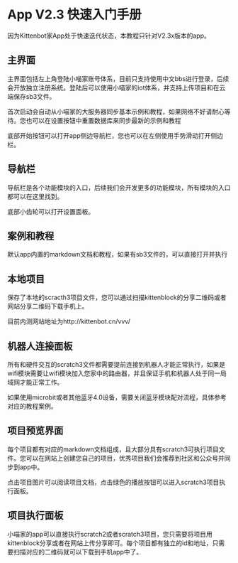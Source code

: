 # App V2.3 快速入门手册

因为Kittenbot家App处于快速迭代状态，本教程只针对V2.3x版本的app。

## 主界面

主界面包括左上角登陆小喵家账号体系，目前只支持使用中文bbs进行登录，后续会开放独立注册系统。登陆后可以使用小喵家的iot体系，并支持上传项目和在云端保存sb3文件。

首次启动会自动从小喵家的大服务器同步基本示例和教程，如果网络不好请耐心等待。您也可以在设置按钮中重置数据库来同步最新的示例和教程

底部开始按钮可以打开app侧边导航栏，您也可以在左侧使用手势滑动打开侧边栏。

## 导航栏

导航栏是各个功能模块的入口，后续我们会开发更多的功能模块，所有模块的入口都可以在这里找到。

底部小齿轮可以打开设置面板。

## 案例和教程

默认app内置的markdown文档和教程，如果有sb3文件的，可以直接打开并执行

## 本地项目

保存了本地的scracth3项目文件，您可以通过扫描kittenblock的分享二维码或者网站分享二维码下载手机上。

目前内测网站地址为http://kittenbot.cn/vvv/

## 机器人连接面板

所有和硬件交互的scratch3文件都需要提前连接到机器人才能正常执行，如果是wifi模块需要让wifi模块加入您家中的路由器，并且保证手机和机器人处于同一局域网才能正常工作。

如果使用microbit或者其他蓝牙4.0设备，需要关闭蓝牙模块配对流程，具体参考对应的教程案例。

## 项目预览界面

每个项目都有对应的markdown文档组成，且大部分具有scratch3可执行项目文件。您可以在网站上创建您自己的项目，优秀项目我们会推荐到社区和公众号并同步到app中。

点击项目图片可以阅读项目文档，点击绿色的播放按钮可以进入scratch3项目执行面板。

## 项目执行面板

小喵家的app可以直接执行scratch2或者scratch3项目，您只需要将项目用kittenblock分享或者在网站上传分享即可。每个项目都有独立的id和地址，只需要扫描对应的二维码就可以下载到手机app中了。






